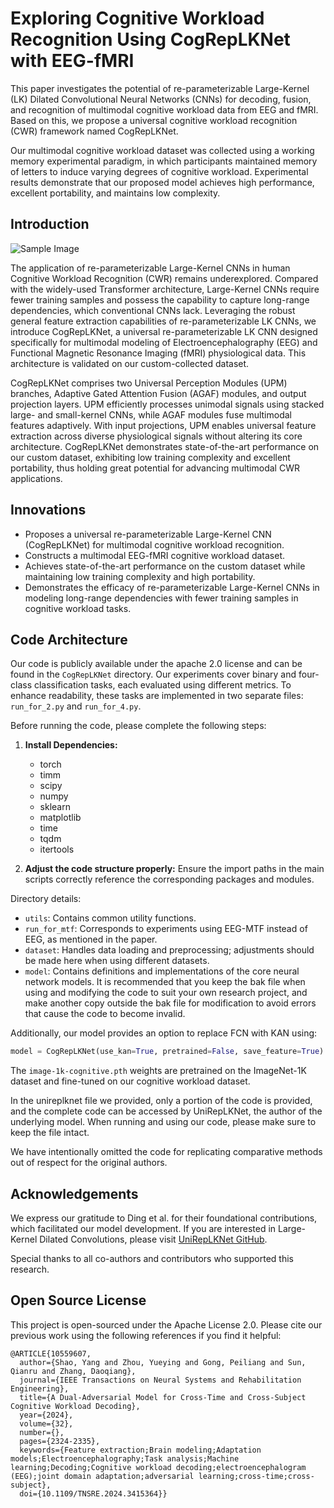 # Exploring Cognitive Workload Recognition Using CogRepLKNet with EEG-fMRI

This paper investigates the potential of re-parameterizable Large-Kernel (LK) Dilated Convolutional Neural Networks (CNNs) for decoding, fusion, and recognition of multimodal cognitive workload data from EEG and fMRI. Based on this, we propose a universal cognitive workload recognition (CWR) framework named CogRepLKNet.

Our multimodal cognitive workload dataset was collected using a working memory experimental paradigm, in which participants maintained memory of letters to induce varying degrees of cognitive workload. Experimental results demonstrate that our proposed model achieves high performance, excellent portability, and maintains low complexity.

## Introduction

![Sample Image](https://example.com/image.png)

The application of re-parameterizable Large-Kernel CNNs in human Cognitive Workload Recognition (CWR) remains underexplored. Compared with the widely-used Transformer architecture, Large-Kernel CNNs require fewer training samples and possess the capability to capture long-range dependencies, which conventional CNNs lack. Leveraging the robust general feature extraction capabilities of re-parameterizable LK CNNs, we introduce CogRepLKNet, a universal re-parameterizable LK CNN designed specifically for multimodal modeling of Electroencephalography (EEG) and Functional Magnetic Resonance Imaging (fMRI) physiological data. This architecture is validated on our custom-collected dataset.

CogRepLKNet comprises two Universal Perception Modules (UPM) branches, Adaptive Gated Attention Fusion (AGAF) modules, and output projection layers. UPM efficiently processes unimodal signals using stacked large- and small-kernel CNNs, while AGAF modules fuse multimodal features adaptively. With input projections, UPM enables universal feature extraction across diverse physiological signals without altering its core architecture. CogRepLKNet demonstrates state-of-the-art performance on our custom dataset, exhibiting low training complexity and excellent portability, thus holding great potential for advancing multimodal CWR applications.

## Innovations

- Proposes a universal re-parameterizable Large-Kernel CNN (CogRepLKNet) for multimodal cognitive workload recognition.
- Constructs a multimodal EEG-fMRI cognitive workload dataset.
- Achieves state-of-the-art performance on the custom dataset while maintaining low training complexity and high portability.
- Demonstrates the efficacy of re-parameterizable Large-Kernel CNNs in modeling long-range dependencies with fewer training samples in cognitive workload tasks.

## Code Architecture

Our code is publicly available under the apache 2.0 license and can be found in the `CogRepLKNet` directory.
Our experiments cover binary and four-class classification tasks, each evaluated using different metrics. To enhance readability, these tasks are implemented in two separate files: `run_for_2.py` and `run_for_4.py`.

Before running the code, please complete the following steps:

1. **Install Dependencies:**
   - torch
   - timm
   - scipy
   - numpy
   - sklearn
   - matplotlib
   - time
   - tqdm
   - itertools

2. **Adjust the code structure properly:** Ensure the import paths in the main scripts correctly reference the corresponding packages and modules.

Directory details:
- `utils`: Contains common utility functions.
- `run_for_mtf`: Corresponds to experiments using EEG-MTF instead of EEG, as mentioned in the paper.
- `dataset`: Handles data loading and preprocessing; adjustments should be made here when using different datasets.
- `model`: Contains definitions and implementations of the core neural network models.
It is recommended that you keep the bak file when using and modifying the code to suit your own research project, and make another copy outside the bak file for modification to avoid errors that cause the code to become invalid.

Additionally, our model provides an option to replace FCN with KAN using:
```python
model = CogRepLKNet(use_kan=True, pretrained=False, save_feature=True)
```
The `image-1k-cognitive.pth` weights are pretrained on the ImageNet-1K dataset and fine-tuned on our cognitive workload dataset.

In the unireplknet file we provided, only a portion of the code is provided, and the complete code can be accessed by UniRepLKNet, the author of the underlying model. When running and using our code, please make sure to keep the file intact.

We have intentionally omitted the code for replicating comparative methods out of respect for the original authors.

## Acknowledgements

We express our gratitude to Ding et al. for their foundational contributions, which facilitated our model development. If you are interested in Large-Kernel Dilated Convolutions, please visit [UniRepLKNet GitHub](https://github.com/AILab-CVC/UniRepLKNet). 

Special thanks to all co-authors and contributors who supported this research.

## Open Source License

This project is open-sourced under the Apache License 2.0. Please cite our previous work using the following references if you find it helpful:
```
@ARTICLE{10559607,
  author={Shao, Yang and Zhou, Yueying and Gong, Peiliang and Sun, Qianru and Zhang, Daoqiang},
  journal={IEEE Transactions on Neural Systems and Rehabilitation Engineering}, 
  title={A Dual-Adversarial Model for Cross-Time and Cross-Subject Cognitive Workload Decoding}, 
  year={2024},
  volume={32},
  number={},
  pages={2324-2335},
  keywords={Feature extraction;Brain modeling;Adaptation models;Electroencephalography;Task analysis;Machine learning;Decoding;Cognitive workload decoding;electroencephalogram (EEG);joint domain adaptation;adversarial learning;cross-time;cross-subject},
  doi={10.1109/TNSRE.2024.3415364}}
```
